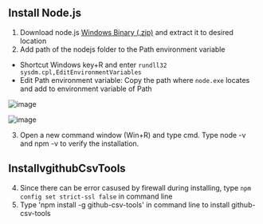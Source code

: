 ## Install Node.js

1. Download node.js [Windows Binary (.zip)](https://nodejs.org/en/download/) and extract it to desired location
2. Add path of the nodejs folder to the Path environment variable
 - Shortcut Windows key+R and enter `rundll32 sysdm.cpl,EditEnvironmentVariables`
 - Edit Path environment variable: Copy the path where `node.exe` locates and add to environment variable of Path
 
![image](https://user-images.githubusercontent.com/74153282/150339732-dec20e47-6171-4c3e-8ee5-84dced97ee84.png)
 
 ![image](https://user-images.githubusercontent.com/74153282/150340176-bddbc450-caf3-4313-9c64-3a75b6a681e7.png)

3. Open a new command window (Win+R) and type cmd. Type node -v and npm -v to verify the installation. 

## InstallvgithubCsvTools

4. Since there can be error casused by firewall during installing, type `npm config set strict-ssl false` in command line
5. Type 'npm install -g github-csv-tools' in command line to install github-csv-tools
